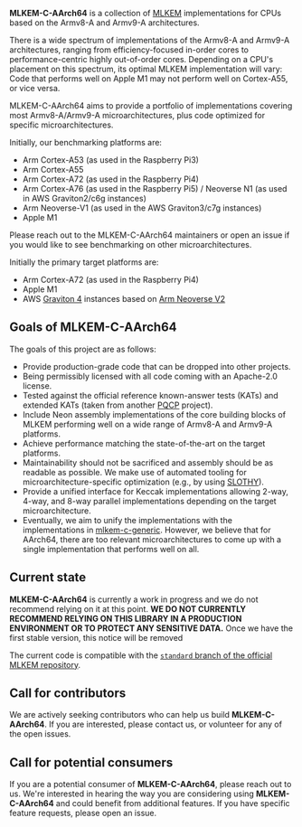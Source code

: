 [//]: # (SPDX-License-Identifier: CC-BY-4.0)

**MLKEM-C-AArch64** is a collection of [MLKEM](https://doi.org/10.6028/NIST.FIPS.203.ipd) implementations for CPUs based on the Armv8-A and Armv9-A architectures.

There is a wide spectrum of implementations of the Armv8-A and Armv9-A architectures, ranging from efficiency-focused in-order cores to performance-centric highly out-of-order cores. Depending on a CPU's placement on this spectrum, its optimal MLKEM implementation will vary: Code that performs well on Apple M1 may not perform well on Cortex-A55, or vice versa.

MLKEM-C-AArch64 aims to provide a portfolio of implementations covering most Armv8-A/Armv9-A microarchitectures, plus code optimized for specific microarchitectures.

Initially, our benchmarking platforms are:
- Arm Cortex-A53 (as used in the Raspberry Pi3)
- Arm Cortex-A55
- Arm Cortex-A72 (as used in the Raspberry Pi4)
- Arm Cortex-A76 (as used in the Raspberry Pi5) / Neoverse N1 (as used in AWS Graviton2/c6g instances)
- Arm Neoverse-V1 (as used in the AWS Graviton3/c7g instances)
- Apple M1

Please reach out to the MLKEM-C-AArch64 maintainers or open an issue if you would like to see benchmarking on other microarchitectures.

Initially the primary target platforms are:
 - Arm Cortex-A72 (as used in the Raspberry Pi4)
 - Apple M1
 - AWS [Graviton 4](https://press.aboutamazon.com/2023/11/aws-unveils-next-generation-aws-designed-chips) instances based on [Arm Neoverse V2](https://developer.arm.com/Processors/Neoverse%20V2)


## Goals of MLKEM-C-AArch64

The goals of this project are as follows:

- Provide production-grade code that can be dropped into other projects.
- Being permissibly licensed with all code coming with an Apache-2.0 license.
- Tested against the official reference known-answer tests (KATs) and extended KATs (taken from another [PQCP](https://github.com/pq-code-package) project).
- Include Neon assembly implementations of the core building blocks of MLKEM performing well on a wide range of Armv8-A and Armv9-A platforms.
- Achieve performance matching the state-of-the-art on the target platforms.
- Maintainability should not be sacrificed and assembly should be as readable as possible. We make use of automated tooling for microarchitecture-specific optimization (e.g., by using [SLOTHY](https://slothy-optimizer.github.io/slothy/)).
- Provide a unified interface for Keccak implementations allowing 2-way, 4-way, and 8-way parallel implementations depending on the target microarchitecture.
- Eventually, we aim to unify the implementations with the implementations in [mlkem-c-generic](https://github.com/pq-code-package/mlkem-c-generic). However, we believe that for AArch64, there are too relevant microarchitectures to come up with a single implementation that performs well on all. 


## Current state

**MLKEM-C-AArch64** is currently a work in progress and we do not recommend relying on it at this point.
**WE DO NOT CURRENTLY RECOMMEND RELYING ON THIS LIBRARY IN A PRODUCTION ENVIRONMENT OR TO PROTECT ANY SENSITIVE DATA.**
Once we have the first stable version, this notice will be removed

The current code is compatible with the [`standard` branch of the official MLKEM repository](https://github.com/pq-crystals/kyber/tree/standard).

## Call for contributors

We are actively seeking contributors who can help us build **MLKEM-C-AArch64**.
If you are interested, please contact us, or volunteer for any of the open issues.

## Call for potential consumers

If you are a potential consumer of **MLKEM-C-AArch64**, please reach out to us.
We're interested in hearing the way you are considering using **MLKEM-C-AArch64** and could benefit from additional features.
If you have specific feature requests, please open an issue.
